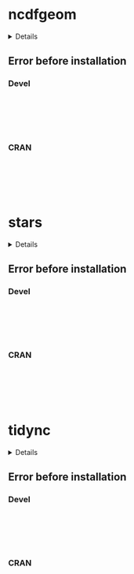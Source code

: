 # ncdfgeom

<details>

* Version: 
* Source code: ???
* URL: https://github.com/hypertidy/ncmeta
* BugReports: https://github.com/hypertidy/ncmeta/issues
* Number of recursive dependencies: 0

Run `revdep_details(,"")` for more info

</details>

## Error before installation

### Devel

```






```
### CRAN

```






```
# stars

<details>

* Version: 
* Source code: ???
* URL: https://github.com/hypertidy/ncmeta
* BugReports: https://github.com/hypertidy/ncmeta/issues
* Number of recursive dependencies: 0

Run `revdep_details(,"")` for more info

</details>

## Error before installation

### Devel

```






```
### CRAN

```






```
# tidync

<details>

* Version: 
* Source code: ???
* URL: https://github.com/hypertidy/ncmeta
* BugReports: https://github.com/hypertidy/ncmeta/issues
* Number of recursive dependencies: 0

Run `revdep_details(,"")` for more info

</details>

## Error before installation

### Devel

```






```
### CRAN

```






```
